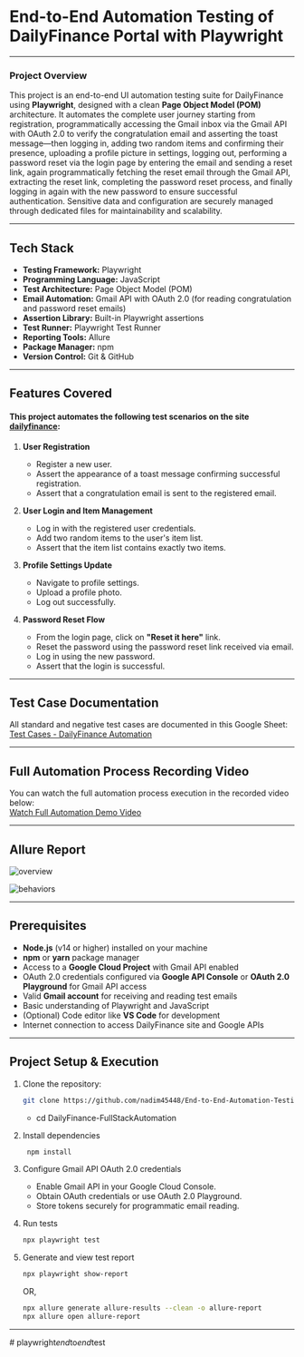 # End-to-End Automation Testing of DailyFinance Portal with Playwright

---
### Project Overview    
This project is an end-to-end UI automation testing suite for DailyFinance using **Playwright**, designed with a clean **Page Object Model (POM)** architecture. It automates the complete user journey starting from registration, programmatically accessing the Gmail inbox via the Gmail API with OAuth 2.0 to verify the congratulation email and asserting the toast message—then logging in, adding two random items and confirming their presence, uploading a profile picture in settings, logging out, performing a password reset via the login page by entering the email and sending a reset link, again programmatically fetching the reset email through the Gmail API, extracting the reset link, completing the password reset process, and finally logging in again with the new password to ensure successful authentication. Sensitive data and configuration are securely managed through dedicated files for maintainability and scalability.

---

## Tech Stack

- **Testing Framework:** Playwright  
- **Programming Language:** JavaScript   
- **Test Architecture:** Page Object Model (POM)  
- **Email Automation:** Gmail API with OAuth 2.0 (for reading congratulation and password reset emails)   
- **Assertion Library:** Built-in Playwright assertions
- **Test Runner:** Playwright Test Runner
- **Reporting Tools:** Allure
- **Package Manager:** npm
- **Version Control:** Git & GitHub

--- 

## Features Covered

#### This project automates the following test scenarios on the site [dailyfinance](https://dailyfinance.roadtocareer.net/):

1. **User Registration**  
   - Register a new user.  
   - Assert the appearance of a toast message confirming successful registration.  
   - Assert that a congratulation email is sent to the registered email.

2. **User Login and Item Management**  
   - Log in with the registered user credentials.  
   - Add two random items to the user's item list.  
   - Assert that the item list contains exactly two items.

3. **Profile Settings Update**  
   - Navigate to profile settings.  
   - Upload a profile photo.  
   - Log out successfully.

4. **Password Reset Flow**  
   - From the login page, click on **"Reset it here"** link.  
   - Reset the password using the password reset link received via email.  
   - Log in using the new password.  
   - Assert that the login is successful.

---

##  Test Case Documentation

 All standard and negative test cases are documented in this Google Sheet:  
   [Test Cases - DailyFinance Automation](https://docs.google.com/spreadsheets/d/1g-dvxlzvEiuoShk6_Bihj5EO7ZRY_haCnpip77R4APA/edit?usp=sharing)
   
---

## Full Automation Process Recording Video
You can watch the full automation process execution in the recorded video below:  
[Watch Full Automation Demo Video](https://drive.google.com/file/d/1akHqu7fT7wb0eiw6HhDwPY6wRPhppziE/view?usp=sharing)

---

## Allure Report 
![overview](https://github.com/user-attachments/assets/32438eac-288f-47f6-a820-136725b33159)

![behaviors](https://github.com/user-attachments/assets/b9bc2ad0-e082-4026-b5cb-6f4f6c492c09)

---

## Prerequisites

- **Node.js** (v14 or higher) installed on your machine  
- **npm** or **yarn** package manager  
- Access to a **Google Cloud Project** with Gmail API enabled  
- OAuth 2.0 credentials configured via **Google API Console** or **OAuth 2.0 Playground** for Gmail API access  
- Valid **Gmail account** for receiving and reading test emails  
- Basic understanding of Playwright and JavaScript  
- (Optional) Code editor like **VS Code** for development  
- Internet connection to access DailyFinance site and Google APIs

---

##  Project Setup & Execution
1. Clone the repository:
   ```bash
   git clone https://github.com/nadim45448/End-to-End-Automation-Testing-of-DailyFinance-Portal-with-Playwright.git

   ```
    - cd DailyFinance-FullStackAutomation

2. Install dependencies
     ```bash
      npm install
     ```
3. Configure Gmail API OAuth 2.0 credentials 
    - Enable Gmail API in your Google Cloud Console.
    - Obtain OAuth credentials or use OAuth 2.0 Playground.
    - Store tokens securely for programmatic email reading.
4. Run tests
   ```bash
   npx playwright test

   ```
5. Generate and view test report
    ```bash
   npx playwright show-report
   ```
    OR,
    ```bash
   npx allure generate allure-results --clean -o allure-report
   npx allure open allure-report
   ```

---

   
   

#   p l a y w r i g h t _ e n d _ t o _ e n d _ t e s t 
 
 
